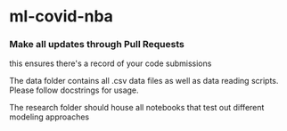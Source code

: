 # ml-covid-nba

### Make all updates through Pull Requests
this ensures there's a record of your code submissions

The data folder contains all .csv data files as well as data reading scripts. Please follow docstrings for usage.

The research folder should house all notebooks that test out different modeling approaches


